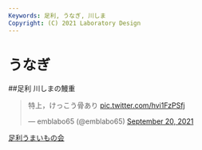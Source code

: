 ```yaml
---
Keywords: 足利, うなぎ, 川しま 
Copyright: (C) 2021 Laboratory Design
---
```


# うなぎ

##足利 川しまの鰻重

<blockquote class="twitter-tweet"><p lang="ja" dir="ltr">特上，けっこう骨あり <a href="https://t.co/hvi1FzPSfj">pic.twitter.com/hvi1FzPSfj</a></p>&mdash; emblabo65 (@emblabo65) <a href="https://twitter.com/emblabo65/status/1439793280854618116?ref_src=twsrc%5Etfw">September 20, 2021</a></blockquote> <script async src="https://platform.twitter.com/widgets.js" charset="utf-8"></script>

[足利うまいもの会](http://umaimonokai.ashikaga.info/)

